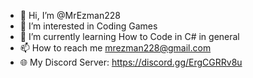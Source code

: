- 👋 Hi, I’m @MrEzman228
- 👀 I’m interested in Coding Games
- 🌱 I’m currently learning How to Code in C# in general
- 📫 How to reach me mrezman228@gmail.com
- 🌐 My Discord Server: https://discord.gg/ErgCGRRv8u
